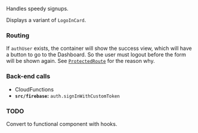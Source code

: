Handles speedy signups.

Displays a variant of `LogoInCard`.

### Routing

If `authUser` exists, the container will show the success view, which will have
a button to go to the Dashboard. So the user must logout before the form will
be shown again. See [`ProtectedRoute`](#protectedroute) for the reason why.

### Back-end calls

- CloudFunctions
- **`src/firebase`:** `auth.signInWithCustomToken`

### TODO

Convert to functional component with hooks.
